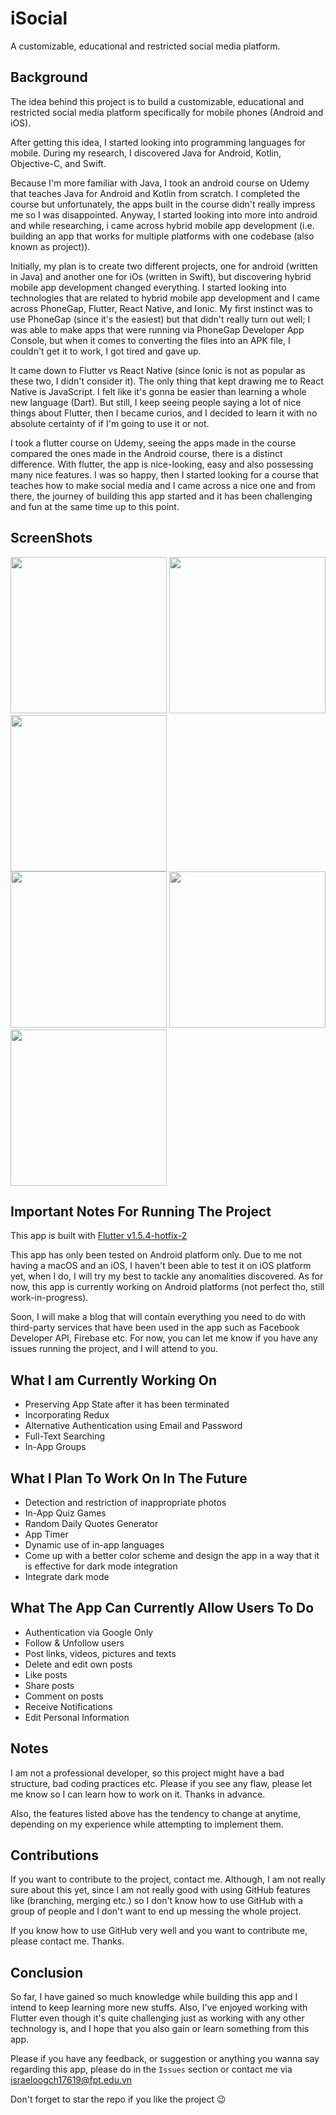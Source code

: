 # iSocial

A customizable, educational and restricted social media platform.

## Background

The idea behind this project is to build a customizable, educational and restricted social media platform specifically for mobile phones (Android and iOS). 

After getting this idea, I started looking into programming languages for mobile. During my research, I discovered Java for Android, Kotlin, Objective-C, and Swift.

Because I'm more familiar with Java, I took an android course on Udemy that teaches Java for Android and Kotlin from scratch. I completed the course but unfortunately, the apps built in the course didn't really impress me so I was disappointed. Anyway, I started looking into more into android and while researching, i came across hybrid mobile app development (i.e. building an app that works for multiple platforms with one codebase (also known as project)).

Initially, my plan is to create two different projects, one for android (written in Java) and another one for iOs (written in Swift), but discovering hybrid mobile app development changed everything. I started looking into technologies that are related to hybrid mobile app development and I came across PhoneGap, Flutter, React Native, and Ionic. My first instinct was to use PhoneGap (since it's the easiest) but that didn't really turn out well; I was able to make apps that were running via PhoneGap Developer App Console, but when it comes to converting the files into an APK file, I couldn't get it to work, I got tired and gave up.

It came down to Flutter vs React Native (since Ionic is not as popular as these two, I didn't consider it). The only thing that kept drawing me to React Native is JavaScript. I felt like it's gonna be easier than learning a whole new language (Dart). But still, I keep seeing people saying a lot of nice things about Flutter, then I became curios, and I decided to learn it with no absolute certainty of if I'm going to use it or not.

I took a flutter course on Udemy, seeing the apps made in the course compared the ones made in the Android course, there is a distinct difference. With flutter, the app is nice-looking, easy and also possessing many nice features. I was so happy, then I started looking for a course that teaches how to make social media and I came across a nice one and from there, the journey of building this app started and it has been challenging and fun at the same time up to this point. 

## ScreenShots

<img src='https://res.cloudinary.com/dh1bjqhbl/image/upload/v1580583257/Screenshot_2020-02-02-01-39-50-98_gq44vf.png' width='250'>   <img src='https://res.cloudinary.com/dh1bjqhbl/image/upload/v1580583258/Screenshot_2020-02-02-01-37-51-27_xngpct.png' width='250'>   <img src='https://res.cloudinary.com/dh1bjqhbl/image/upload/v1580583258/Screenshot_2020-02-02-01-38-37-42_kanibl.png' width='250'>  
<img src='https://res.cloudinary.com/dh1bjqhbl/image/upload/v1580583258/Screenshot_2020-02-02-01-38-42-81_wb7app.png' width='250'>
<img src='https://res.cloudinary.com/dh1bjqhbl/image/upload/v1580583257/Screenshot_2020-02-02-01-38-48-94_fvaqia.png' width='250'>
<img src='https://res.cloudinary.com/dh1bjqhbl/image/upload/v1580583258/Screenshot_2020-02-02-01-40-29-00_ezmw1r.png' width='250'>

## Important Notes For Running The Project 

This app is built with [Flutter v1.5.4-hotfix-2](https://flutter.dev/docs/development/tools/sdk/releases)

This app has only been tested on Android platform only. Due to me not having a macOS and an iOS, I haven't been able to test it on iOS platform yet, when I do, I will try my best to tackle any anomalities discovered. As for now, this app is currently working on Android platforms (not perfect tho, still work-in-progress).

Soon, I will make a blog that will contain everything you need to do with third-party services that have been used in the app such as Facebook Developer API, Firebase etc. For now, you can let me know if you have any issues running the project, and I will attend to you.

## What I am Currently Working On

  - Preserving App State after it has been terminated
  - Incorporating Redux 
  - Alternative Authentication using Email and Password
  - Full-Text Searching
  - In-App Groups

## What I Plan To Work On In The Future
  
  - Detection and restriction of inappropriate photos
  - In-App Quiz Games
  - Random Daily Quotes Generator
  - App Timer
  - Dynamic use of in-app languages
  - Come up with a better color scheme and design the app in a way that it is effective for dark mode integration
  - Integrate dark mode
  
## What The App Can Currently Allow Users To Do
 
  - Authentication via Google Only
  - Follow & Unfollow users
  - Post links, videos, pictures and texts
  - Delete and edit own posts
  - Like posts
  - Share posts 
  - Comment on posts 
  - Receive Notifications
  - Edit Personal Information

## Notes
I am not a professional developer, so this project might have a bad structure, bad coding practices etc. Please if you see any flaw, please let me know so I can learn how to work on it. Thanks in advance.

Also, the features listed above has the tendency to change at anytime, depending on my experience while attempting to implement them.

## Contributions
If you want to contribute to the project, contact me. Although, I am not really sure about this yet, since I am not really good with using GitHub features like (branching, merging etc.) so I don't know how to use GitHub with a group of people and I don't want to end up messing the whole project. 

If you know how to use GitHub very well and you want to contribute me, please contact me. Thanks.

## Conclusion
So far, I have gained so much knowledge while building this app and I intend to keep learning more new stuffs. Also, I've enjoyed working with Flutter even though it's quite challenging just as working with any other technology is, and I hope that you also gain or learn something from this app.

Please if you have any feedback, or suggestion or anything you wanna say regarding this app, please do in the ```Issues``` section or contact me via [israeloogch17619@fpt.edu.vn](mailto:israeloogch17619@fpt.edu.vn) 

Don't forget to star the repo if you like the project 😉 
